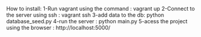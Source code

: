 How to install:
1-Run vagrant using the command : vagrant up
2-Connect to the server using ssh : vagrant ssh 
3-add data to the db: python database_seed.py
4-run the server : python main.py
5-acess the project using the browser : http://localhost:5000/